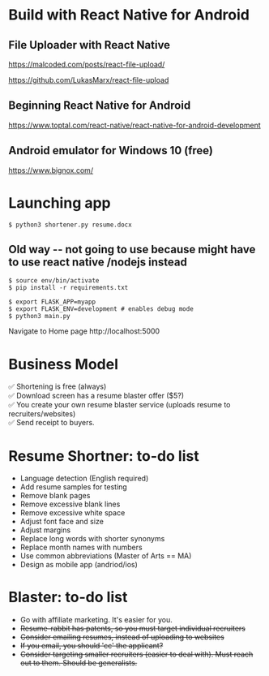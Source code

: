 # Build with React Native for Android

## File Uploader with React Native

https://malcoded.com/posts/react-file-upload/

https://github.com/LukasMarx/react-file-upload

## Beginning React Native for Android

https://www.toptal.com/react-native/react-native-for-android-development

## Android emulator for Windows 10 (free)

https://www.bignox.com/


# Launching app

    $ python3 shortener.py resume.docx

## Old way -- not going to use because might have to use react native /nodejs instead

    $ source env/bin/activate
    $ pip install -r requirements.txt

    $ export FLASK_APP=myapp
    $ export FLASK_ENV=development # enables debug mode
    $ python3 main.py

Navigate to Home page http://localhost:5000

# Business Model

:white_check_mark: Shortening is free (always)\
:white_check_mark: Download screen has a resume blaster offer ($5?)\
:white_check_mark: You create your own resume blaster service (uploads resume to recruiters/websites)\
:white_check_mark: Send receipt to buyers. 

# Resume Shortner: to-do list

* Language detection (English required)
* Add resume samples for testing
* Remove blank pages
* Remove excessive blank lines
* Remove excessive white space
* Adjust font face and size 
* Adjust margins
* Replace long words with shorter synonyms
* Replace month names with numbers
* Use common abbreviations (Master of Arts == MA)
* Design as mobile app (andriod/ios)

# Blaster: to-do list

* Go with affiliate marketing. It's easier for you. 
* ~~Resume-rabbit has patents, so you must target individual recruiters~~
* ~~Consider emailing resumes, instead of uploading to websites~~
* ~~If you email, you should 'cc' the applicant?~~
* ~~Consider targeting smaller recruiters (easier to deal with). Must reach out to them. Should be generalists.~~ 
